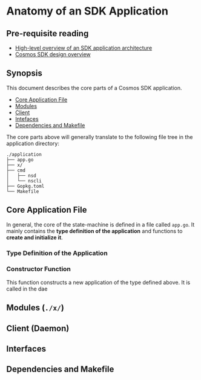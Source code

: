# Anatomy of an SDK Application

## Pre-requisite reading

- [High-level overview of an SDK application architecture](../intro/sdk-app-architecture.md)
- [Cosmos SDK design overview](../intro/sdk-design.md)

## Synopsis

This document describes the core parts of a Cosmos SDK application. 

- [Core Application File](#core-application-file)
- [Modules](#modules)
- [Client](#client)
- [Intefaces](#interfaces)
- [Dependencies and Makefile](#dependencies-and-makefile)

The core parts above will generally translate to the following file tree in the application directory:

```
./application
├── app.go
├── x/
├── cmd
│   ├── nsd
│   └── nscli
├── Gopkg.toml
└── Makefile
``` 

## Core Application File

In general, the core of the state-machine is defined in a file called `app.go`. It mainly contains the **type definition of the application** and functions to **create and initialize it**. 

### Type Definition of the Application

### Constructor Function

This function constructs a new application of the type defined above. It is called in the dae

## Modules (`./x/`)

## Client (Daemon)

## Interfaces

## Dependencies and Makefile 
